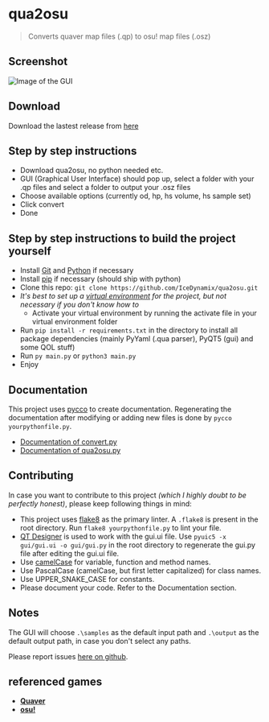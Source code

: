 # qua2osu

> Converts quaver map files (.qp) to osu! map files (.osz)

## Screenshot

![Image of the GUI](https://i.imgur.com/LYwGaVj.png)

## Download

Download the lastest release from [here](https://github.com/IceDynamix/qua2osu/releases)

## Step by step instructions

* Download qua2osu, no python needed etc.
* GUI (Graphical User Interface) should pop up, select a folder with your .qp files and select a folder to output your .osz files
* Choose available options (currently od, hp, hs volume, hs sample set)
* Click convert
* Done

## Step by step instructions to build the project yourself

* Install [Git](https://git-scm.com/) and [Python](https://www.python.org/) if necessary
* Install [pip](https://pip.pypa.io/en/stable/installing/) if necessary (should ship with python)
* Clone this repo: `git clone https://github.com/IceDynamix/qua2osu.git`
* *It's best to set up a [virtual environment](https://docs.python.org/3/tutorial/venv.html) for the project, but not necessary if you don't know how to*
  * Activate your virtual environment by running the activate file in your virtual environment folder
* Run `pip install -r requirements.txt` in the directory to install all package dependencies (mainly PyYaml (.qua parser), PyQT5 (gui) and some QOL stuff)
* Run `py main.py` or `python3 main.py`
* Enjoy

## Documentation

This project uses [pycco](https://github.com/pycco-docs/pycco) to create documentation.
Regenerating the documentation after modifying or adding new files is done by `pycco yourpythonfile.py`.

* [Documentation of convert.py](https://icedynamix.github.io/qua2osu/convert.html)
* [Documentation of qua2osu.py](https://icedynamix.github.io/qua2osu/qua2osu.html)

## Contributing

In case you want to contribute to this project *(which I highly doubt to be perfectly honest)*, please keep following things in mind:

* This project uses [flake8](http://flake8.pycqa.org/en/latest/) as the primary linter. A `.flake8` is present in the root directory. Run `flake8 yourpythonfile.py` to lint your file.
* [QT Designer](https://build-system.fman.io/qt-designer-download) is used to work with the gui.ui file. Use `pyuic5 -x gui/gui.ui -o gui/gui.py` in the root directory to regenerate the gui.py file after editing the gui.ui file.
* Use [camelCase](https://en.wikipedia.org/wiki/Camel_case) for variable, function and method names.
* Use PascalCase (camelCase, but first letter capitalized) for class names.
* Use UPPER_SNAKE_CASE for constants.
* Please document your code. Refer to the Documentation section.

## Notes

The GUI will choose `.\samples` as the default input path and `.\output` as the default output path, in case you don't select any paths.

Please report issues [here on github](https://github.com/IceDynamix/qua2osu/issues).

## referenced games

* [**Quaver**](https://quavergame.com/)
* [**osu!**](https://osu.ppy.sh/)
